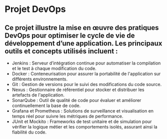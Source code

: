 # Projet DevOps
## Ce projet illustre la mise en œuvre des pratiques DevOps pour optimiser le cycle de vie de développement d’une application. Les principaux outils et concepts utilisés incluent :

* Jenkins : Serveur d’intégration continue pour automatiser la compilation et le test à chaque modification du code.
* Docker : Conteneurisation pour assurer la portabilité de l'application sur différents environnements.
* Git : Gestion de versions pour le suivi des modifications du code source.
* Nexus : Gestionnaire de référentiel pour stocker et distribuer les artefacts de l'application.
* SonarQube : Outil de qualité de code pour évaluer et améliorer continuellement la base de code.
* Grafana et Prometheus : Solutions de surveillance et visualisation en temps réel pour suivre les métriques de performance.
* JUnit et Mockito : Frameworks de test unitaire et de simulation pour vérifier la logique métier et les comportements isolés, assurant ainsi la fiabilité du code.
